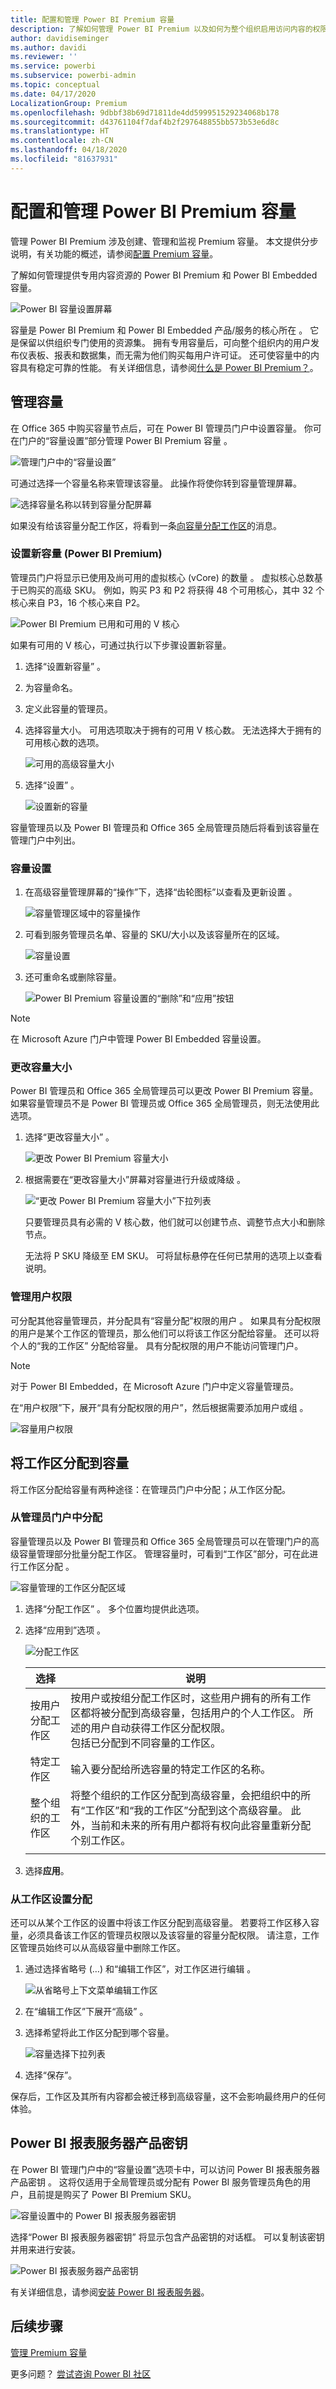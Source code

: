 ```yaml
---
title: 配置和管理 Power BI Premium 容量
description: 了解如何管理 Power BI Premium 以及如何为整个组织启用访问内容的权限。
author: davidiseminger
ms.author: davidi
ms.reviewer: ''
ms.service: powerbi
ms.subservice: powerbi-admin
ms.topic: conceptual
ms.date: 04/17/2020
LocalizationGroup: Premium
ms.openlocfilehash: 9dbbf38b69d71811de4dd599951529234068b178
ms.sourcegitcommit: d43761104f7daf4b2f297648855bb573b53e6d8c
ms.translationtype: HT
ms.contentlocale: zh-CN
ms.lasthandoff: 04/18/2020
ms.locfileid: "81637931"
---
```

# <a name="configure-and-manage-capacities-in-power-bi-premium"></a>配置和管理 Power BI Premium 容量

管理 Power BI Premium 涉及创建、管理和监视 Premium 容量。 本文提供分步说明，有关功能的概述，请参阅[配置 Premium 容量](service-premium-capacity-manage.md)。

了解如何管理提供专用内容资源的 Power BI Premium 和 Power BI Embedded 容量。

![Power BI 容量设置屏幕](media/service-admin-premium-manage/premium-capacity-management.png)

容量是 Power BI Premium 和 Power BI Embedded 产品/服务的核心所在  。 它是保留以供组织专门使用的资源集。 拥有专用容量后，可向整个组织内的用户发布仪表板、报表和数据集，而无需为他们购买每用户许可证。 还可使容量中的内容具有稳定可靠的性能。 有关详细信息，请参阅[什么是 Power BI Premium？](service-premium.md)。

## <a name="manage-capacity"></a>管理容量

在 Office 365 中购买容量节点后，可在 Power BI 管理员门户中设置容量。 你可在门户的“容量设置”部分管理 Power BI Premium 容量  。

![管理门户中的“容量设置”](media/service-admin-premium-manage/admin-portal-premium.png)

可通过选择一个容量名称来管理该容量。 此操作将使你转到容量管理屏幕。

![选择容量名称以转到容量分配屏幕](media/service-admin-premium-manage/capacity-assignment.png)

如果没有给该容量分配工作区，将看到一条[向容量分配工作区](#assign-a-workspace-to-a-capacity)的消息。

### <a name="setting-up-a-new-capacity-power-bi-premium"></a>设置新容量 (Power BI Premium)

管理员门户将显示已使用及尚可用的虚拟核心 (vCore) 的数量  。 虚拟核心总数基于已购买的高级 SKU。 例如，购买 P3 和 P2 将获得 48 个可用核心，其中 32 个核心来自 P3，16 个核心来自 P2。

![Power BI Premium 已用和可用的 V 核心](media/service-admin-premium-manage/admin-portal-v-cores.png)

如果有可用的 V 核心，可通过执行以下步骤设置新容量。

1. 选择“设置新容量”  。

1. 为容量命名。

1. 定义此容量的管理员。

1. 选择容量大小。 可用选项取决于拥有的可用 V 核心数。 无法选择大于拥有的可用核心数的选项。

    ![可用的高级容量大小](media/service-admin-premium-manage/premium-capacity-size.png)

1. 选择“设置”  。

    ![设置新的容量](media/service-admin-premium-manage/set-up-capacity.png)

容量管理员以及 Power BI 管理员和 Office 365 全局管理员随后将看到该容量在管理门户中列出。

### <a name="capacity-settings"></a>容量设置

1. 在高级容量管理屏幕的“操作”下，选择“齿轮图标”以查看及更新设置   。 

    ![容量管理区域中的容量操作](media/service-admin-premium-manage/capacity-actions.png)

1. 可看到服务管理员名单、容量的 SKU/大小以及该容量所在的区域。

    ![容量设置](media/service-admin-premium-manage/capacity-settings.png)

1. 还可重命名或删除容量。

    ![Power BI Premium 容量设置的“删除”和“应用”按钮](media/service-admin-premium-manage/capacity-settings-delete.png)

> [!NOTE]
> 在 Microsoft Azure 门户中管理 Power BI Embedded 容量设置。

### <a name="change-capacity-size"></a>更改容量大小

Power BI 管理员和 Office 365 全局管理员可以更改 Power BI Premium 容量。 如果容量管理员不是 Power BI 管理员或 Office 365 全局管理员，则无法使用此选项。

1. 选择“更改容量大小”  。

    ![更改 Power BI Premium 容量大小](media/service-admin-premium-manage/change-capacity-size.png)

1. 根据需要在“更改容量大小”屏幕对容量进行升级或降级  。

    ![“更改 Power BI Premium 容量大小”下拉列表](media/service-admin-premium-manage/change-capacity-size2.png)

    只要管理员具有必需的 V 核心数，他们就可以创建节点、调整节点大小和删除节点。

    无法将 P SKU 降级至 EM SKU。 可将鼠标悬停在任何已禁用的选项上以查看说明。





### <a name="manage-user-permissions"></a>管理用户权限

可分配其他容量管理员，并分配具有“容量分配”权限的用户  。 如果具有分配权限的用户是某个工作区的管理员，那么他们可以将该工作区分配给容量。 还可以将个人的“我的工作区”  分配给容量。 具有分配权限的用户不能访问管理门户。

> [!NOTE]
> 对于 Power BI Embedded，在 Microsoft Azure 门户中定义容量管理员。

在“用户权限”下，展开“具有分配权限的用户”，然后根据需要添加用户或组   。

![容量用户权限](media/service-admin-premium-manage/capacity-user-permissions2.png)

## <a name="assign-a-workspace-to-a-capacity"></a>将工作区分配到容量

将工作区分配给容量有两种途径：在管理员门户中分配；从工作区分配。

### <a name="assign-from-the-admin-portal"></a>从管理员门户中分配

容量管理员以及 Power BI 管理员和 Office 365 全局管理员可以在管理门户的高级容量管理部分批量分配工作区。 管理容量时，可看到“工作区”部分，可在此进行工作区分配  。

![容量管理的工作区分配区域](media/service-admin-premium-manage/capacity-manage-workspaces.png)

1. 选择“分配工作区”  。 多个位置均提供此选项。

1. 选择“应用到”选项  。

    ![分配工作区](media/service-admin-premium-manage/assign-workspaces.png)

   | 选择 | 说明 |
   | --- | --- |
   | 按用户分配工作区  | 按用户或按组分配工作区时，这些用户拥有的所有工作区都将被分配到高级容量，包括用户的个人工作区。 所述的用户自动获得工作区分配权限。<br>包括已分配到不同容量的工作区。 |
   | 特定工作区  | 输入要分配给所选容量的特定工作区的名称。 |
   | 整个组织的工作区  | 将整个组织的工作区分配到高级容量，会把组织中的所有“工作区”和“我的工作区”分配到这个高级容量。 此外，当前和未来的所有用户都将有权向此容量重新分配个别工作区。 |
   | | |

1. 选择**应用**。

### <a name="assign-from-workspace-settings"></a>从工作区设置分配

还可以从某个工作区的设置中将该工作区分配到高级容量。 若要将工作区移入容量，必须具备该工作区的管理员权限以及该容量的容量分配权限。 请注意，工作区管理员始终可以从高级容量中删除工作区。

1. 通过选择省略号 (…) 和“编辑工作区”，对工作区进行编辑   。

    ![从省略号上下文菜单编辑工作区](media/service-admin-premium-manage/edit-app-workspace.png)

1. 在“编辑工作区”下展开“高级”   。

1. 选择希望将此工作区分配到哪个容量。

    ![容量选择下拉列表](media/service-admin-premium-manage/app-workspace-advanced.png)

1. 选择“保存”。 

保存后，工作区及其所有内容都会被迁移到高级容量，这不会影响最终用户的任何体验。

## <a name="power-bi-report-server-product-key"></a>Power BI 报表服务器产品密钥

在 Power BI 管理门户中的“容量设置”选项卡中，可以访问 Power BI 报表服务器产品密钥  。 这将仅适用于全局管理员或分配有 Power BI 服务管理员角色的用户，且前提是购买了 Power BI Premium SKU。

![容量设置中的 Power BI 报表服务器密钥](media/service-admin-premium-manage/pbirs-product-key.png)

选择“Power BI 报表服务器密钥”  将显示包含产品密钥的对话框。 可以复制该密钥并用来进行安装。

![Power BI 报表服务器产品密钥](media/service-admin-premium-manage/pbirs-product-key-dialog.png)

有关详细信息，请参阅[安装 Power BI 报表服务器](report-server/install-report-server.md)。

## <a name="next-steps"></a>后续步骤

[管理 Premium 容量](service-premium-capacity-manage.md)

更多问题？ [尝试咨询 Power BI 社区](https://community.powerbi.com/)
